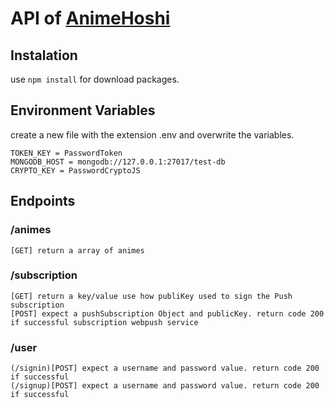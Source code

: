 # API of [ AnimeHoshi ](https://animehoshi.vercel.app)

## Instalation
use `npm install` for download packages.
## Environment Variables
  create a new file with the extension .env and overwrite the variables.
  ```environment
  TOKEN_KEY = PasswordToken
  MONGODB_HOST = mongodb://127.0.0.1:27017/test-db
  CRYPTO_KEY = PasswordCryptoJS
  ```
## Endpoints
  ### /animes 
    [GET] return a array of animes
  ### /subscription 
    [GET] return a key/value use how publiKey used to sign the Push subscription
    [POST] expect a pushSubscription Object and publicKey. return code 200 if successful subscription webpush service
  ### /user
    (/signin)[POST] expect a username and password value. return code 200 if successful
    (/signup)[POST] expect a username and password value. return code 200 if successful
